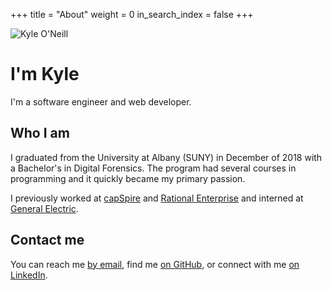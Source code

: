 +++
title = "About"
weight = 0
in_search_index = false
+++

<div class="self-image">
    <img src="/self-image.png" alt="Kyle O'Neill">
</div>

# I'm Kyle

I'm a software engineer and web developer.

## Who I am

I graduated from the University at Albany (SUNY) in December of 2018 with a Bachelor's in Digital Forensics. The program had several courses in programming and it quickly became my primary passion.

I previously worked at [capSpire](https://www.capspire.com/) and [Rational Enterprise](https://www.rationalenterprise.com/) and interned at [General Electric](https://www.ge.com/power).

## Contact me

You can reach me [by email](mailto:kyleoneill24@gmail.com),
find me [on GitHub](https://github.com/kyleoneill),
or connect with me [on LinkedIn](https://www.linkedin.com/in/kyle-oneill287/).

<div class="clearfix"></div>